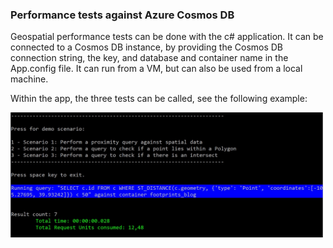 ### Performance tests against Azure Cosmos DB

Geospatial performance tests can be done with the c# application. It can be connected to a Cosmos DB instance, by providing the Cosmos DB connection string, the key, and database and container name in the App.config file. It can run from a VM, but can also be used from a local machine. 

Within the app, the three tests can be called, see the following example:

<img src="./img/performance_app.jpg" width=500px />

